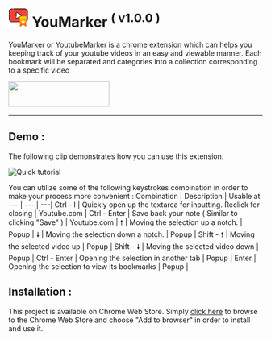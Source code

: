 # <img src="./assets/img/AboutIcon.png" width=40px height=40px > YouMarker <sup>( v1.0.0 )</sup>
YouMarker or YoutubeMarker is a chrome extension which can helps you keeping track of your youtube videos in an easy and viewable manner. Each bookmark will be separated and categories into a collection corresponding to a specific video

<img src="http://kerrick.github.io/Mostly-Harmless/images/ss_webstore.png" width="200" height=50 />


---

## Demo :
The following clip demonstrates how you can use this extension.

![Quick tutorial](https://media.giphy.com/media/f5j7SxilmDEIWKSk4R/giphy.gif)


You can utilize some of the following keystrokes combination in order to make your process more convenient :
Combination | Description | Usable at
--- | --- | ---|
Ctrl - I | Quickly open up the textarea for inputting. Reclick for closing  | Youtube.com |
Ctrl - Enter | Save back your note ( Similar to clicking "Save" ) | Youtube.com |
🠕 | Moving the selection up a notch. | Popup |
🠗 | Moving the selection down a notch. | Popup |
Shift - 🠕 | Moving the selected video up | Popup |
Shift - 🠗 | Moving the selected video down | Popup |
Ctrl - Enter | Opening the selection in another tab | Popup |
Enter | Opening the selection to view its bookmarks | Popup |




## Installation :
This project is available on Chrome Web Store. Simply [click here](https://media.giphy.com/media/bGIumLpZg0P6QhNjlI/giphy.gif) to browse to the Chrome Web Store and choose "Add to browser" in order to install and use it.
